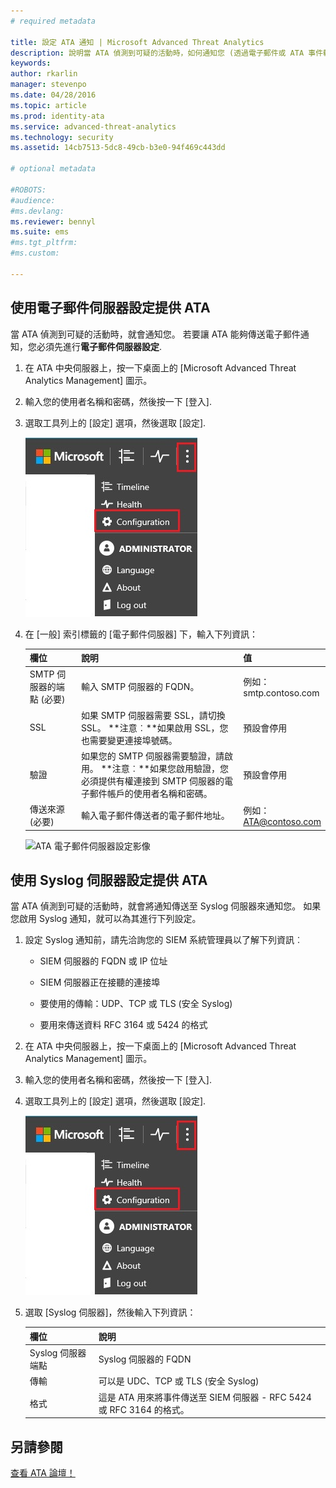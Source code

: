```yaml
---
# required metadata

title: 設定 ATA 通知 | Microsoft Advanced Threat Analytics
description: 說明當 ATA 偵測到可疑的活動時，如何通知您 (透過電子郵件或 ATA 事件轉寄) 
keywords:
author: rkarlin
manager: stevenpo
ms.date: 04/28/2016
ms.topic: article
ms.prod: identity-ata
ms.service: advanced-threat-analytics
ms.technology: security
ms.assetid: 14cb7513-5dc8-49cb-b3e0-94f469c443dd

# optional metadata

#ROBOTS:
#audience:
#ms.devlang:
ms.reviewer: bennyl
ms.suite: ems
#ms.tgt_pltfrm:
#ms.custom:

---
```


## 使用電子郵件伺服器設定提供 ATA
當 ATA 偵測到可疑的活動時，就會通知您。 若要讓 ATA 能夠傳送電子郵件通知，您必須先進行**電子郵件伺服器設定**.

1.  在 ATA 中央伺服器上，按一下桌面上的 [Microsoft Advanced Threat Analytics Management] 圖示。

2.  輸入您的使用者名稱和密碼，然後按一下 [登入].

3.  選取工具列上的 [設定] 選項，然後選取 [設定].

    ![ATA 組態設定圖示](media/ATA-config-icon.JPG)

4.  在 [一般] 索引標籤的 [電子郵件伺服器] 下，輸入下列資訊：

    |欄位|說明|值|
    |---------|---------------|---------|
    |SMTP 伺服器的端點 (必要)|輸入 SMTP 伺服器的 FQDN。|例如：<br />smtp.contoso.com|
    |SSL|如果 SMTP 伺服器需要 SSL，請切換 SSL。 **注意︰**如果啟用 SSL，您也需要變更連接埠號碼。|預設會停用|
    |驗證|如果您的 SMTP 伺服器需要驗證，請啟用。 **注意︰**如果您啟用驗證，您必須提供有權連接到 SMTP 伺服器的電子郵件帳戶的使用者名稱和密碼。|預設會停用|
    |傳送來源 (必要)|輸入電子郵件傳送者的電子郵件地址。|例如：<br />ATA@contoso.com|
    ![ATA 電子郵件伺服器設定影像](media/ATA-email-server.png)

## 使用 Syslog 伺服器設定提供 ATA
當 ATA 偵測到可疑的活動時，就會將通知傳送至 Syslog 伺服器來通知您。 如果您啟用 Syslog 通知，就可以為其進行下列設定。

1.  設定 Syslog 通知前，請先洽詢您的 SIEM 系統管理員以了解下列資訊︰

    -   SIEM 伺服器的 FQDN 或 IP 位址

    -   SIEM 伺服器正在接聽的連接埠

    -   要使用的傳輸：UDP、TCP 或 TLS (安全 Syslog)

    -   要用來傳送資料 RFC 3164 或 5424 的格式

2.  在 ATA 中央伺服器上，按一下桌面上的 [Microsoft Advanced Threat Analytics Management] 圖示。

3.  輸入您的使用者名稱和密碼，然後按一下 [登入].

4.  選取工具列上的 [設定] 選項，然後選取 [設定].

    ![ATA 組態設定圖示](media/ATA-config-icon.JPG)

5.  選取 [Syslog 伺服器]，然後輸入下列資訊：

    |欄位|說明|
    |---------|---------------|
    |Syslog 伺服器端點|Syslog 伺服器的 FQDN|
    |傳輸|可以是 UDC、TCP 或 TLS (安全 Syslog)|
    |格式|這是 ATA 用來將事件傳送至 SIEM 伺服器 - RFC 5424 或 RFC 3164 的格式。|





## 另請參閱
[查看 ATA 論壇！](https://social.technet.microsoft.com/Forums/security/en-US/home?forum=mata)


<!--HONumber=May16_HO1-->


